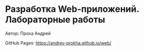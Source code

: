 # Разработка Web-приложений. Лабораторные работы
Автор: Проха Андрей

GitHub Pages: https://andrey-prokha.github.io/web/

